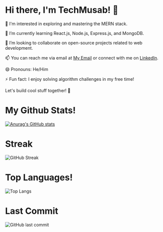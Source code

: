 # Hi there, I'm TechMusab! 👋

👀 I'm interested in exploring and mastering the MERN stack.

🌱 I’m currently learning React.js, Node.js, Express.js, and MongoDB.

💞️ I’m looking to collaborate on open-source projects related to web development.

📫 You can reach me via email at [My Email](mbulancers@gmail.com) or connect with me on [LinkedIn](https://www.linkedin.com/in/musab-bin-ubaid-99802825b/).

😄 Pronouns: He/Him

⚡ Fun fact: I enjoy solving algorithm challenges in my free time!

Let's build cool stuff together! 🚀

# My Github Stats!
[![Anurag's GitHub stats](https://github-readme-stats.vercel.app/api?username=TechMusab&show_icons=true&theme=radical)](https://github.com/anuraghazra/github-readme-stats)
# Streak
![GitHub Streak](https://streak-stats.demolab.com?user=TechMusab&theme=dark&hide_border=true)
# Top Languages!
![Top Langs](https://github-readme-stats.vercel.app/api/top-langs/?username=TechMusab&layout=compact)
# Last Commit
![GitHub last commit](https://img.shields.io/github/last-commit/TechMusab/Netflix-Frontend-Clone)



<!---
TechMusab/TechMusab is a ✨ special ✨ repository because its `README.md` (this file) appears on your GitHub profile.
You can click the Preview link to take a look at your changes.
--->
